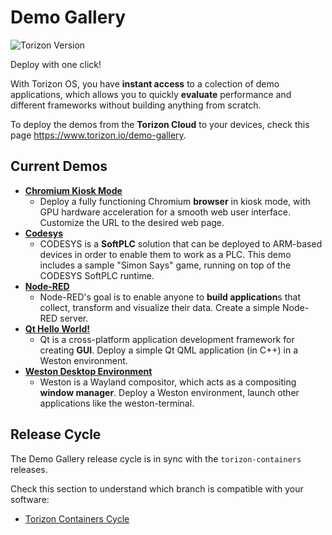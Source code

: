 # Demo Gallery #

![Torizon Version](https://img.shields.io/badge/Torizon_OS-6.8.1-blue?logo=torizon)

Deploy with one click!

With Torizon OS, you have **instant access** to a colection of demo applications, which allows you to quickly **evaluate** performance and different frameworks without building anything from scratch.

To deploy the demos from the **Torizon Cloud** to your devices, check this page https://www.torizon.io/demo-gallery.

## Current Demos

- [**Chromium Kiosk Mode**](chromium)
  - Deploy a fully functioning Chromium **browser** in kiosk mode, with GPU hardware acceleration for a smooth web user interface. Customize the URL to the desired web page.
- [**Codesys**](codesys)
  - CODESYS is a **SoftPLC** solution that can be deployed to ARM-based devices in order to enable them to work as a PLC. This demo includes a sample "Simon Says" game, running on top of the CODESYS SoftPLC runtime.
- [**Node-RED**](node-red)
  - Node-RED's goal is to enable anyone to **build application**s that collect, transform and visualize their data. Create a simple Node-RED server.
- [**Qt Hello World!**](qt)
  - Qt is a cross-platform application development framework for creating **GUI**. Deploy a simple Qt QML application (in C++) in a Weston environment.
- [**Weston Desktop Environment**](weston)
  - Weston is a Wayland compositor, which acts as a compositing **window manager**. Deploy a Weston environment, launch other applications like the weston-terminal.
  
## Release Cycle

The Demo Gallery release cycle is in sync with the `torizon-containers` releases.

Check this section to understand which branch is compatible with your software:

- [Torizon Containers Cycle](https://github.com/torizon/torizon-containers/tree/stable?tab=readme-ov-file#release-cycle)